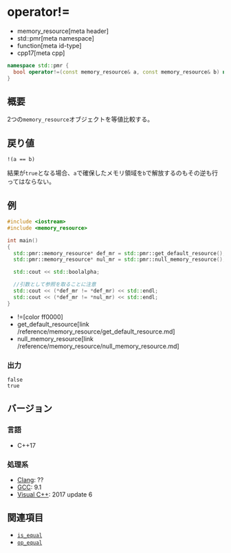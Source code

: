 # operator!=
* memory_resource[meta header]
* std::pmr[meta namespace]
* function[meta id-type]
* cpp17[meta cpp]

```cpp
namespace std::pmr {
  bool operator!=(const memory_resource& a, const memory_resource& b) noexcept;
}
```

## 概要
2つの`memory_resource`オブジェクトを等値比較する。


## 戻り値
`!(a == b)`

結果が`true`となる場合、`a`で確保したメモリ領域を`b`で解放するのもその逆も行ってはならない。

## 例
```cpp example
#include <iostream>
#include <memory_resource>

int main()
{
  std::pmr::memory_resource* def_mr = std::pmr::get_default_resource();
  std::pmr::memory_resource* nul_mr = std::pmr::null_memory_resource();

  std::cout << std::boolalpha;

  //引数として参照を取ることに注意
  std::cout << (*def_mr != *def_mr) << std::endl;
  std::cout << (*def_mr != *nul_mr) << std::endl;
}
```
* !=[color ff0000]
* get_default_resource[link /reference/memory_resource/get_default_resource.md]
* null_memory_resource[link /reference/memory_resource/null_memory_resource.md]

### 出力
```
false
true
```

## バージョン
### 言語
- C++17

### 処理系
- [Clang](/implementation.md#clang): ??
- [GCC](/implementation.md#gcc): 9.1
- [Visual C++](/implementation.md#visual_cpp): 2017 update 6

## 関連項目
- [`is_equal`](is_equal.md)
- [`op_equal`](op_equal.md)